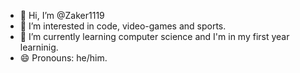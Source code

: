 - 👋 Hi, I’m @Zaker1119
- 👀 I’m interested in code, video-games and sports.
- 🌱 I’m currently learning computer science and I'm in my first year learninig.
- 😄 Pronouns: he/him.
